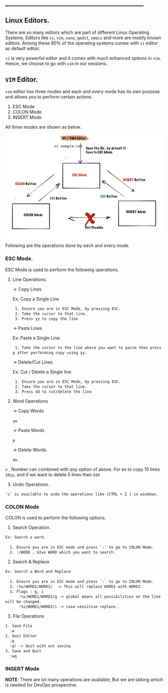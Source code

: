 ## ____________________________________________

## Linux Editors.

There are so many editors which are part of different Linux Operating Systems. Editors like `vi`, `vim`, `nano`, `gedit`, `emacs` and more are mostly known editors. Among these 90% of the operating systems comes with `vi` editor as default editor.

`vi` is very powerful editor and it comes with much enhanced options in `vim`. Hence, we choose to go with `vim` in our sessions.

## `VIM` Editor.

`vim` editor has three modes and each and every mode has its own purpose and allows you to perform certain actions.

  1. ESC Mode
  2. COLON Mode
  3. INSERT Mode

All three modes are shown as below.

![VI MODES](https://github.com/devopstrainings/linux-basics-katakoda/raw/master/linux-cli-syntaxes/images/04-vi-modes.png)

Following are the operations done by each and every mode.

### ESC Mode.

ESC Mode is used to perform the following operations.

  1. Line Operations.

      -> Copy Lines

      Ex: Copy a Single Line

          1. Ensure you are in ESC Mode, by pressing ESC.
          2. Take the cursor to that line.
          3. Press yy to copy the line
          

      -> Paste Lines

      Ex: Paste a Single Line.

          1. Take the cursor to the line where you want to paste then press p after performing copy using yy.


      -> Delete/Cut Lines

      Ex: Cut / Delete a Single line

          1. Ensure you are in ESC Mode, by pressing ESC.
          2. Take the cursor to that line.
          3. Press dd to cut/delete the line

  2. Word Operations

      -> Copy Words

        `yw`

      -> Paste Words

        `p`

      -> Delete Words.

        `dw`

  `n` , Number can combined with any option of above. For ex to copy 10 lines `10yy`, and if we want to delete 5 lines then `5dd`


  3. Undo Operations.

    `u` is available to undo the operations like (CTRL + Z ) in windows.


### COLON Mode

COLON is used to perform the following options.

  1. Search Operation.

    Ex: Search a word.

      1. Ensure you are in ESC mode and press `:` to go to COLON Mode.
      2. :/WORD , GIve WORD which you want to search.

  2. Search & Replace 

    Ex: Search a Word and Replace

      1. Ensure you are in ESC mode and press `:` to go to COLON Mode.
      2. :%s/WORD1/WORD2/  -> This will replace WORD1 with WORD2
      3. Flags : g, i
          :%s/WORD1/WORD2/g -> global means all possibilities on the line will be changed. 
          :%s/WORD1/WORD2/i -> case-sensitive replace.

  3. File Operations

    1. Save File 
      :w
    2. Quit Editor
      :q
      :q! -> Quit with out saving
    3. Save and Quit
      :wq

### INSERT Mode


**NOTE**: There are lot many operations are available, But we are talking which is needed for DevOps prospective.